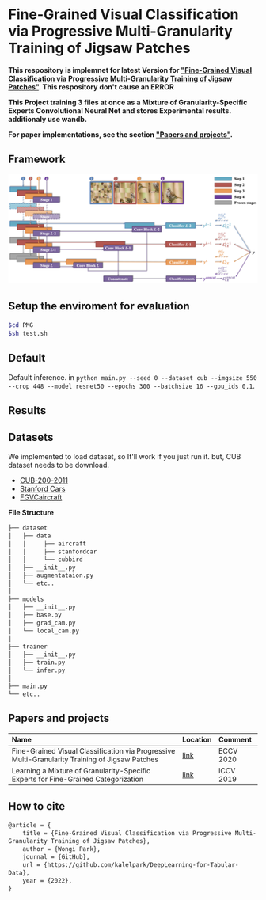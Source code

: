 # Fine-Grained Visual Classification via Progressive Multi-Granularity Training of Jigsaw Patches

**This respository is implemnet for latest Version for ["Fine-Grained Visual Classification via Progressive Multi-Granularity Training of Jigsaw Patches"](#papers-and-projects). This respository don't cause an ERROR**

**This Project training 3 files at once as a Mixture of Granularity-Specific Experts Convolutional Neural Net and stores Experimental results. additionaly use wandb.**

**For paper implementations, see the section ["Papers and projects"](#papers-and-projects).**

## Framework
![](png/framework.png)

## Setup the enviroment for evaluation

```bash
$cd PMG
$sh test.sh 
```

## Default
Default inference. in `python main.py --seed 0 --dataset cub --imgsize 550 --crop 448 --model resnet50 --epochs 300 --batchsize 16 --gpu_ids 0,1`.

## Results
<!-- <img src = "png/record_valid.png"  style="width:500px;"/>
<img src = "png/record_valid1.png" style="width:450px;"/> -->


## Datasets
We implemented to load dataset, so It'll work if you just run it. but, CUB dataset needs to be download.
+ [CUB-200-2011](http://www.vision.caltech.edu/visipedia/CUB-200-2011.html)
+ [Stanford Cars](https://ai.stanford.edu/~jkrause/cars/car_dataset.html)
+ [FGVCaircraft](https://pytorch.org/vision/main/generated/torchvision.datasets.FGVCAircraft.html)


**File Structure**
```
├── dataset
│   ├── data
│   │     ├── aircraft
│   │     ├── stanfordcar
│   │     └── cubbird
│   ├── __init__.py
│   ├── augmentataion.py
│   └── etc..
│
├── models
│   ├── __init__.py
│   ├── base.py   
│   ├── grad_cam.py
│   └── local_cam.py
│
├── trainer
│   ├── __init__.py
│   ├── train.py   
│   └── infer.py
│   
├── main.py 
└── etc..
``` 

## Papers and projects

| Name                                                          | Location                                                        | Comment        |
| :------------------------------------------------------------ | :-------------------------------------------------------------- | :------------- |
| Fine-Grained Visual Classification via Progressive Multi-Granularity Training of Jigsaw Patches | [link](https://arxiv.org/pdf/2003.03836v3.pdf) | ECCV 2020     |
| Learning a Mixture of Granularity-Specific Experts for Fine-Grained Categorization | [link](https://github.com/kalelpark/Mixture-of-Granularity-Specific-Experts-for-Fine-Grained-Categorization) | ICCV 2019     | 

## How to cite
```
@article = {
    title = {Fine-Grained Visual Classification via Progressive Multi-Granularity Training of Jigsaw Patches},
    author = {Wongi Park},
    journal = {GitHub},
    url = {https://github.com/kalelpark/DeepLearning-for-Tabular-Data},
    year = {2022},
}
```
